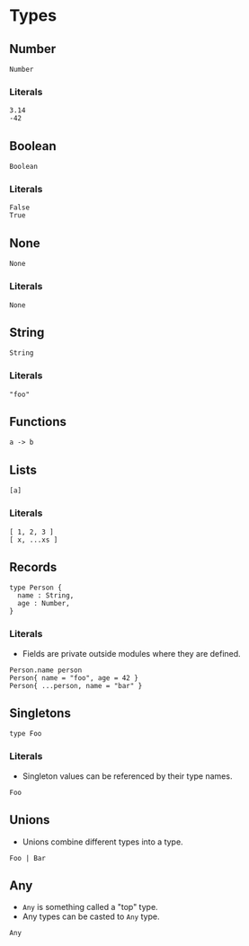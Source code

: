 # Types

## Number

```
Number
```

### Literals

```
3.14
-42
```

## Boolean

```
Boolean
```

### Literals

```
False
True
```

## None

```
None
```

### Literals

```
None
```

## String

```
String
```

### Literals

```
"foo"
```

## Functions

```
a -> b
```

## Lists

```
[a]
```

### Literals

```
[ 1, 2, 3 ]
[ x, ...xs ]
```

## Records

```
type Person {
  name : String,
  age : Number,
}
```

### Literals

- Fields are private outside modules where they are defined.

```
Person.name person
Person{ name = "foo", age = 42 }
Person{ ...person, name = "bar" }
```

## Singletons

```
type Foo
```

### Literals

- Singleton values can be referenced by their type names.

```
Foo
```

## Unions

- Unions combine different types into a type.

```
Foo | Bar
```

## Any

- `Any` is something called a "top" type.
- Any types can be casted to `Any` type.

```
Any
```
